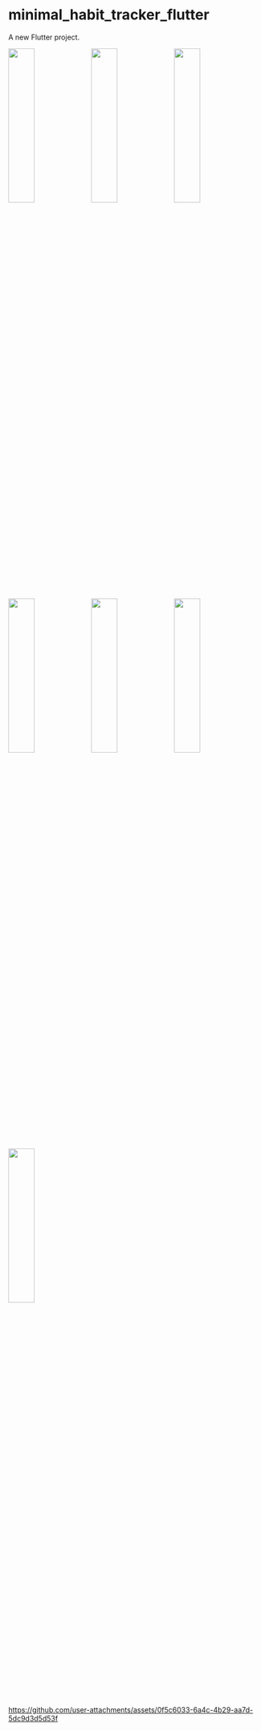 # minimal_habit_tracker_flutter

A new Flutter project.

<p>
  <img src="https://github.com/user-attachments/assets/60f8c900-466f-488b-9225-2a4cddfc8f19" height=28% width=32%>
    <img src="https://github.com/user-attachments/assets/59a2e34b-73d0-42c3-88a8-f184a98e11a8" height=28% width=32%>
    <img src="https://github.com/user-attachments/assets/8ab2c371-5134-4e3c-ad09-54742a9acf43" height=28% width=32%>
    <img src="https://github.com/user-attachments/assets/8ecf7ff5-fb4c-453a-8859-784b137f9e1c" height=28% width=32%>
    <img src="https://github.com/user-attachments/assets/b8d9a08c-ef4c-49f8-8213-7ca8cc40cd1a" height=28% width=32%>
    <img src="https://github.com/user-attachments/assets/c165f204-7edb-4957-b80d-81663e66746e" height=28% width=32%>
    <img src="https://github.com/user-attachments/assets/53ffe669-5696-4e15-8933-02fb95127114" height=28% width=32%>
  </p>


https://github.com/user-attachments/assets/0f5c6033-6a4c-4b29-aa7d-5dc9d3d5d53f

